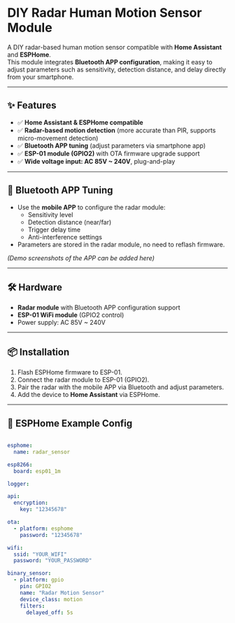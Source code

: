 # DIY Radar Human Motion Sensor Module

A DIY radar-based human motion sensor compatible with **Home Assistant** and **ESPHome**.  
This module integrates **Bluetooth APP configuration**, making it easy to adjust parameters such as sensitivity, detection distance, and delay directly from your smartphone.

---

## ✨ Features
- ✅ **Home Assistant & ESPHome compatible**
- ✅ **Radar-based motion detection** (more accurate than PIR, supports micro-movement detection)
- ✅ **Bluetooth APP tuning** (adjust parameters via smartphone app)
- ✅ **ESP-01 module (GPIO2)** with OTA firmware upgrade support
- ✅ **Wide voltage input: AC 85V ~ 240V**, plug-and-play

---

## 📱 Bluetooth APP Tuning
- Use the **mobile APP** to configure the radar module:
  - Sensitivity level
  - Detection distance (near/far)
  - Trigger delay time
  - Anti-interference settings  
- Parameters are stored in the radar module, no need to reflash firmware.

*(Demo screenshots of the APP can be added here)*

---

## 🛠 Hardware
- **Radar module** with Bluetooth APP configuration support
- **ESP-01 WiFi module** (GPIO2 control)
- Power supply: AC 85V ~ 240V

---

## 📦 Installation
1. Flash ESPHome firmware to ESP-01.
2. Connect the radar module to ESP-01 (GPIO2).
3. Pair the radar with the mobile APP via Bluetooth and adjust parameters.
4. Add the device to **Home Assistant** via ESPHome.

---

## 🔧 ESPHome Example Config
```yaml

esphome:
  name: radar_sensor

esp8266:
  board: esp01_1m

logger:

api:
  encryption:
    key: "12345678"

ota:
  - platform: esphome
    password: "12345678"

wifi:
  ssid: "YOUR_WIFI"
  password: "YOUR_PASSWORD"

binary_sensor:
  - platform: gpio
    pin: GPIO2
    name: "Radar Motion Sensor"
    device_class: motion
    filters:
      delayed_off: 5s
